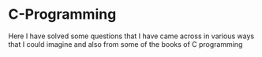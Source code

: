# C-Programming
 Here I have solved some questions that I have came across in various ways that I could imagine and also from some of the books of C programming
 
